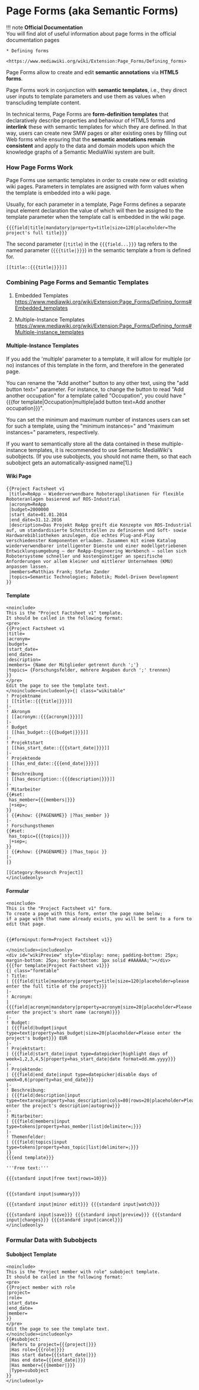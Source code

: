 # Page Forms (aka Semantic Forms)

!!! note
    **Official Documentation**  
    You will find alot of useful information about page forms in the official documentation pages  
    
    * Defining forms  
        <https://www.mediawiki.org/wiki/Extension:Page_Forms/Defining_forms>


Page Forms allow to create and edit **semantic annotations** via **HTML5 forms**. 

Page Forms work in conjunction with **semantic templates**, i.e., they direct user inputs to template parameters and use them as values when transcluding template content.

In technical terms, Page Forms are **form-definition templates** that declaratively describe properties and behaviour of HTML5 forms and **interlink** these with semantic templates for which they are defined.
In that way, users can create new SMW pages or alter existing ones by filling out Web forms while ensuring that the **semantic annotations remain consistent** and apply to the data and domain models upon which the knowledge graphs of a Semantic MediaWiki system are built.


### How Page Forms Work

Page Forms use semantic templates in order to create new or edit existing wiki pages.
Parameters in templates are assigned with form values when the template is embedded into a wiki page.  

Usually, for each parameter in a template, Page Forms defines a separate input element declaration the value of which will then be assigned to the template parameter when the template call is embedded in the wiki page. 

`{{{field|title|mandatory|property=title|size=120|placeholder=The project's full title}}}`

The second parameter (`|title`) in the `{{{field...}}}` tag refers to the named parameter (`{{{title|}}}`) in the semantic template a from is defined for.

`[[title::{{{title|}}}]]`


### Combining Page Forms and Semantic Templates

1. Embedded Templates  
    <https://www.mediawiki.org/wiki/Extension:Page_Forms/Defining_forms#Embedded_templates>

2. Multiple-Instance Templates  
    <https://www.mediawiki.org/wiki/Extension:Page_Forms/Defining_forms#Multiple-instance_templates>


#### Multiple-Instance Templates

If you add the 'multiple' parameter to a template, it will allow for multiple (or no) instances of this template in the form, and therefore in the generated page. 

You can rename the "Add another" button to any other text, using the "add button text=" parameter. For instance, to change the button to read "Add another occupation" for a template called "Occupation", you could have "{{{for template|Occupation|multiple|add button text=Add another occupation}}}".

You can set the minimum and maximum number of instances users can set for such a template, using the "minimum instances=" and "maximum instances=" parameters, respectively.



If you want to semantically store all the data contained in these multiple-instance templates, it is recommended to use Semantic MediaWiki's subobjects. (If you use subobjects, you should not name them, so that each subobject gets an automatically-assigned name[1].)


#### Wiki Page

```
{{Project Factsheet v1
 |title=ReApp – Wiederverwendbare Roboterapplikationen für flexible Roboteranlagen basierend auf ROS-Industrial
 |acronym=ReApp
 |budget=2000000
 |start_date=01.01.2014
 |end_date=31.12.2016
 |description=Das Projekt ReApp greift die Konzepte von ROS-Industrial auf, um standardisierte Schnittstellen zu definieren und Soft- sowie Hardwarebibliotheken anzulegen, die echtes Plug-and-Play verschiedenster Komponenten erlauben. Zusammen mit einem Katalog wiederverwendbarer intelligenter Dienste und einer modellgetriebenen Entwicklungsumgebung – der ReApp-Engineering Workbench – sollen sich Robotersysteme schneller und kostengünstiger an spezifische Anforderungen vor allem kleiner und mittlerer Unternehmen (KMU) anpassen lassen.
 |members=Matthias Frank; Stefan Zander
 |topics=Semantic Technologies; Robotik; Model-Driven Development
}}

```




#### Template

```
<noinclude>
This is the "Project Factsheet v1" template.
It should be called in the following format:
<pre>
{{Project Factsheet v1
|title=
|acronym=
|budget=
|start_date=
|end_date=
|description=
|members= {Name der Mitglieder getrennt durch ';'}
|topics= {Forschungsfelder, mehrere Angaben durch ';' trennen}
}}
</pre>
Edit the page to see the template text.
</noinclude><includeonly>{| class="wikitable"
! Projektname
| [[title::{{{title|}}}]]
|-
! Akronym
| [[acronym::{{{acronym|}}}]]
|-
! Budget
| [[has_budget::{{{budget|}}}]]
|-
! Projektstart
| [[has_start_date::{{{start_date|}}}]]
|-
! Projektende
| [[has_end_date::{{{end_date|}}}]]
|-
! Beschreibung
| [[has_description::{{{description|}}}]]
|-
! Mitarbeiter
{{#set:
 has_member={{{members|}}}
 |+sep=;
}}
| {{#show: {{PAGENAME}} |?has_member }} 
|-
! Forschungsthemen
{{#set:
 has_topic={{{topics|}}}
 |+sep=;
}}
| {{#show: {{PAGENAME}} |?has_topic }} 
|-
|}

[[Category:Research Project]]
</includeonly>
```


#### Formular

```
<noinclude>
This is the "Project Factsheet v1" form.
To create a page with this form, enter the page name below;
if a page with that name already exists, you will be sent to a form to edit that page.


{{#forminput:form=Project Factsheet v1}}

</noinclude><includeonly>
<div id="wikiPreview" style="display: none; padding-bottom: 25px; margin-bottom: 25px; border-bottom: 1px solid #AAAAAA;"></div>
{{{for template|Project Factsheet v1}}}
{| class="formtable"
! Title: 
| {{{field|title|mandatory|property=title|size=120|placeholder=please enter the full title of the project}}}
|-
! Acronym: 
| {{{field|acronym|mandatory|property=acronym|size=20|placeholder=Please enter the project's short name (acronym)}}}
|-
! Budget: 
| {{{field|budget|input type=text|property=has_budget|size=20|placeholder=Please enter the project's budget}}} EUR
|-
! Projektstart: 
| {{{field|start_date|input type=datepicker|highlight days of week=1,2,3,4,5|property=has_start_date|date format=dd.mm.yyyy}}}
|-
! Projektende: 
| {{{field|end_date|input type=datepicker|disable days of week=0,6|property=has_end_date}}}
|-
! Beschreibung: 
| {{{field|description|input type=textarea|property=has_description|cols=80|rows=20|placeholder=Please enter the project's description|autogrow}}}
|-
! Mitarbeiter: 
| {{{field|members|input type=tokens|property=has_member|list|delimiter=;}}}
|-
! Themenfelder: 
| {{{field|topics|input type=tokens|property=has_topic|list|delimiter=;}}}
|}
{{{end template}}}

'''Free text:'''

{{{standard input|free text|rows=10}}}


{{{standard input|summary}}}

{{{standard input|minor edit}}} {{{standard input|watch}}}

{{{standard input|save}}} {{{standard input|preview}}} {{{standard input|changes}}} {{{standard input|cancel}}}
</includeonly>
```



### Formular Data with Subobjects


#### Subobject Template 

```
<noinclude>
This is the "Project member with role" subobject template.
It should be called in the following format:
<pre>
{{Project member with role
|project=
|role=
|start_date=
|end_date=
|member=
}}
</pre>
Edit the page to see the template text.
</noinclude><includeonly>
{{#subobject:
 |Refers to project={{{project|}}}
 |Has role={{{role|}}}
 |Has start date={{{start_date|}}}
 |Has end date={{{end_date|}}}
 |Has member={{{member|}}}
 |Type=subobject
}}
</includeonly>
```